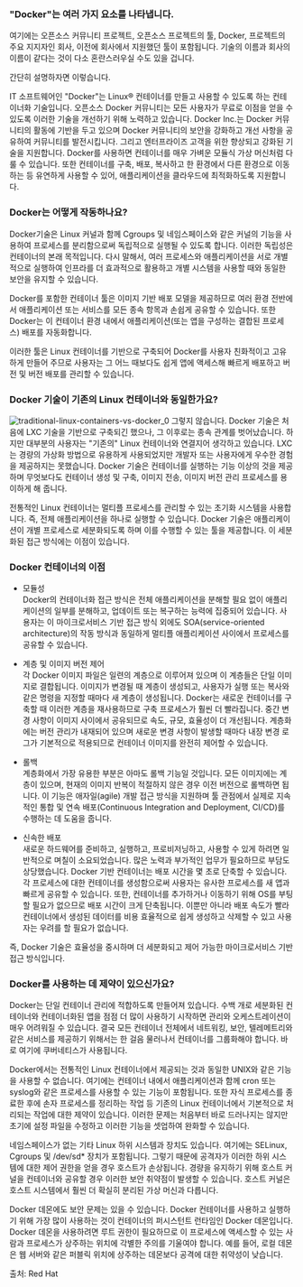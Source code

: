 ### "Docker"는 여러 가지 요소를 나타냅니다.
여기에는 오픈소스 커뮤니티 프로젝트, 오픈소스 프로젝트의 툴, Docker, 프로젝트의 주요 지지자인 회사, 이전에 회사에서 지원했던 툴이 포함됩니다. 기술의 이름과 회사의 이름이 같다는 것이 다소 혼란스러우실 수도 있을 겁니다.

간단히 설명하자면 이렇습니다.

IT 소프트웨어인 "Docker"는 Linux® 컨테이너를 만들고 사용할 수 있도록 하는 컨테이너화 기술입니다.
오픈소스 Docker 커뮤니티는 모든 사용자가 무료로 이점을 얻을 수 있도록 이러한 기술을 개선하기 위해 노력하고 있습니다.
Docker Inc.는 Docker 커뮤니티의 활동에 기반을 두고 있으며 Docker 커뮤니티의 보안을 강화하고 개선 사항을 공유하여 커뮤니티를 발전시킵니다. 그리고 엔터프라이즈 고객을 위한 향상되고 강화된 기술을 지원합니다.
Docker를 사용하면 컨테이너를 매우 가벼운 모듈식 가상 머신처럼 다룰 수 있습니다. 또한 컨테이너를 구축, 배포, 복사하고 한 환경에서 다른 환경으로 이동하는 등 유연하게 사용할 수 있어, 애플리케이션을 클라우드에 최적화하도록 지원합니다.

### Docker는 어떻게 작동하나요?
Docker기술은 Linux 커널과 함께 Cgroups 및 네임스페이스와 같은 커널의 기능을 사용하여 프로세스를 분리함으로써 독립적으로 실행될 수 있도록 합니다. 이러한 독립성은 컨테이너의 본래 목적입니다. 다시 말해서, 여러 프로세스와 애플리케이션을 서로 개별적으로 실행하여 인프라를 더 효과적으로 활용하고 개별 시스템을 사용할 때와 동일한 보안을 유지할 수 있습니다.

Docker를 포함한 컨테이너 툴은 이미지 기반 배포 모델을 제공하므로 여러 환경 전반에서 애플리케이션 또는 서비스를 모든 종속 항목과 손쉽게 공유할 수 있습니다. 또한 Docker는 이 컨테이너 환경 내에서 애플리케이션(또는 앱을 구성하는 결합된 프로세스) 배포를 자동화합니다.

이러한 툴은 Linux 컨테이너를 기반으로 구축되어 Docker를 사용자 친화적이고 고유하게 만들어 주므로 사용자는 그 어느 때보다도 쉽게 앱에 액세스해 빠르게 배포하고 버전 및 버전 배포를 관리할 수 있습니다.

### Docker 기술이 기존의 Linux 컨테이너와 동일한가요?
![traditional-linux-containers-vs-docker_0](https://user-images.githubusercontent.com/82207938/145529859-79c91f5d-3138-4707-abf1-ca116c03f466.png)
그렇지 않습니다. Docker 기술은 처음에 LXC 기술을 기반으로 구축되긴 했으나, 그 이후로는 종속 관계를 벗어났습니다. 하지만 대부분의 사용자는 "기존의" Linux 컨테이너와 연결지어 생각하고 있습니다. LXC는 경량의 가상화 방법으로 유용하게 사용되었지만 개발자 또는 사용자에게 우수한 경험을 제공하지는 못했습니다. Docker 기술은 컨테이너를 실행하는 기능 이상의 것을 제공하며 무엇보다도 컨테이너 생성 및 구축, 이미지 전송, 이미지 버전 관리 프로세스를 용이하게 해 줍니다.



전통적인 Linux 컨테이너는 멀티플 프로세스를 관리할 수 있는 초기화 시스템을 사용합니다. 즉, 전체 애플리케이션을 하나로 실행할 수 있습니다. Docker 기술은 애플리케이션이 개별 프로세스로 세분화되도록 하며 이를 수행할 수 있는 툴을 제공합니다. 이 세분화된 접근 방식에는 이점이 있습니다.

### Docker 컨테이너의 이점
- 모듈성</br>
Docker의 컨테이너화 접근 방식은 전체 애플리케이션을 분해할 필요 없이 애플리케이션의 일부를 분해하고, 업데이트 또는 복구하는 능력에 집중되어 있습니다. 사용자는 이 마이크로서비스 기반 접근 방식 외에도 SOA(service-oriented architecture)의 작동 방식과 동일하게 멀티플 애플리케이션 사이에서 프로세스를 공유할 수 있습니다.

- 계층 및 이미지 버전 제어</br>
각 Docker 이미지 파일은 일련의 계층으로 이루어져 있으며 이 계층들은 단일 이미지로 결합됩니다. 이미지가 변경될 때 계층이 생성되고, 사용자가 실행 또는 복사와 같은 명령을 지정할 때마다 새 계층이 생성됩니다.
  Docker는 새로운 컨테이너를 구축할 때 이러한 계층을 재사용하므로 구축 프로세스가 훨씬 더 빨라집니다. 중간 변경 사항이 이미지 사이에서 공유되므로 속도, 규모, 효율성이 더 개선됩니다. 계층화에는 버전 관리가 내재되어 있으며 새로운 변경 사항이 발생할 때마다 내장 변경 로그가 기본적으로 적용되므로 컨테이너 이미지를 완전히 제어할 수 있습니다.

- 롤백</br>
계층화에서 가장 유용한 부분은 아마도 롤백 기능일 것입니다. 모든 이미지에는 계층이 있으며, 현재의 이미지 반복이 적절하지 않은 경우 이전 버전으로 롤백하면 됩니다. 이 기능은 애자일(agile) 개발 접근 방식을 지원하며 툴 관점에서 실제로 지속적인 통합 및 연속 배포(Continuous Integration and Deployment, CI/CD)를 수행하는 데 도움을 줍니다.

- 신속한 배포</br>
새로운 하드웨어를 준비하고, 실행하고, 프로비저닝하고, 사용할 수 있게 하려면 일반적으로 며칠이 소요되었습니다. 많은 노력과 부가적인 업무가 필요하므로 부담도 상당했습니다. Docker 기반 컨테이너는 배포 시간을 몇 초로 단축할 수 있습니다. 각 프로세스에 대한 컨테이너를 생성함으로써 사용자는 유사한 프로세스를 새 앱과 빠르게 공유할 수 있습니다. 또한, 컨테이너를 추가하거나 이동하기 위해 OS를 부팅할 필요가 없으므로 배포 시간이 크게 단축됩니다. 이뿐만 아니라 배포 속도가 빨라 컨테이너에서 생성된 데이터를 비용 효율적으로 쉽게 생성하고 삭제할 수 있고 사용자는 우려를 할 필요가 없습니다.

즉, Docker 기술은 효율성을 중시하며 더 세분화되고 제어 가능한 마이크로서비스 기반 접근 방식입니다.

### Docker를 사용하는 데 제약이 있으신가요?
Docker는 단일 컨테이너 관리에 적합하도록 만들어져 있습니다. 수백 개로 세분화된 컨테이너와 컨테이너화된 앱을 점점 더 많이 사용하기 시작하면 관리와 오케스트레이션이 매우 어려워질 수 있습니다. 결국 모든 컨테이너 전체에서 네트워킹, 보안, 텔레메트리와 같은 서비스를 제공하기 위해서는 한 걸음 물러나서 컨테이너를 그룹화해야 합니다. 바로 여기에 쿠버네티스가 사용됩니다.

Docker에서는 전통적인 Linux 컨테이너에서 제공되는 것과 동일한 UNIX와 같은 기능을 사용할 수 없습니다. 여기에는 컨테이너 내에서 애플리케이션과 함께 cron 또는 syslog와 같은 프로세스를 사용할 수 있는 기능이 포함됩니다. 또한 자식 프로세스를 종료한 후에 손자 프로세스를 정리하는 작업 등 기존의 Linux 컨테이너에서 기본적으로 처리되는 작업에 대한 제약이 있습니다. 이러한 문제는 처음부터 바로 드러나지는 않지만 초기에 설정 파일을 수정하고 이러한 기능을 셋업하여 완화할 수 있습니다.

네임스페이스가 없는 기타 Linux 하위 시스템과 장치도 있습니다. 여기에는 SELinux, Cgroups 및 /dev/sd* 장치가 포함됩니다. 그렇기 때문에 공격자가 이러한 하위 시스템에 대한 제어 권한을 얻을 경우 호스트가 손상됩니다. 경량을 유지하기 위해 호스트 커널을 컨테이너와 공유할 경우 이러한 보안 취약점이 발생할 수 있습니다. 호스트 커널은 호스트 시스템에서 훨씬 더 확실히 분리된 가상 머신과 다릅니다.

Docker 데몬에도 보안 문제는 있을 수 있습니다. Docker 컨테이너를 사용하고 실행하기 위해 가장 많이 사용하는 것이 컨테이너의 퍼시스턴트 런타임인 Docker 데몬입니다. Docker 데몬을 사용하려면 루트 권한이 필요하므로 이 프로세스에 액세스할 수 있는 사람과 프로세스가 상주하는 위치에 각별한 주의를 기울여야 합니다. 예를 들어, 로컬 데몬은 웹 서버와 같은 퍼블릭 위치에 상주하는 데몬보다 공격에 대한 취약성이 낮습니다.

출처: Red Hat
